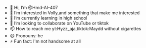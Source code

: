 - 👋 Hi, I’m @Hmd-AI-407
- 👀 I’m interested in Volly,and something that make me interested
- 🌱 I’m currently learning in high school
- 💞️ I’m looking to collaborate on YouTube or tiktok
- 📫 How to reach me yt:Hyzz_aja,tiktok:Maydd without cigarettes
- 😄 Pronouns: he
- ⚡ Fun fact: I'm not handsome at all

<!---
Hmd-AI-407/Hmd-AI-407 is a ✨ special ✨ repository because its `README.md` (this file) appears on your GitHub profile.
You can click the Preview link to take a look at your changes.
--->
